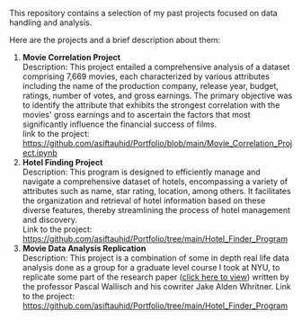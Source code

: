 This repository contains a selection of my past projects focused on data handling and analysis.

Here are the projects and a brief description about them:  
1) __Movie Correlation Project__  
   Description: This project entailed a comprehensive analysis of a dataset comprising 7,669 movies, each characterized by various              attributes including the name of the production company, release year, budget, ratings, number of votes, and gross earnings. The primary     objective was to identify the attribute that exhibits the strongest correlation with the movies' gross earnings and to ascertain the         factors that most significantly influence the financial success of films.  
   link to the project: https://github.com/asiftauhid/Portfolio/blob/main/Movie_Correlation_Project.ipynb
3) __Hotel Finding Project__   
   Description: This program is designed to efficiently manage and navigate a comprehensive dataset of hotels, encompassing a variety of        attributes such as name, star rating, location, among others. It facilitates the organization and retrieval of hotel information based       on these diverse features, thereby streamlining the process of hotel management and discovery.   
   Link to the project: https://github.com/asiftauhid/Portfolio/tree/main/Hotel_Finder_Program
3) __Movie Data Analysis Replication__   
   Description: This project is a combination of some in depth real life data analysis done as a group for a graduate level course I took at    NYU, to replicate some part of the research paper ([click here to view](https://blog.pascallisch.net/wp-content/uploads/2017/11/proj110107.pdf)) written by the professor Pascal Wallisch and his cowriter Jake Alden    Whritner.
   Link to the project: https://github.com/asiftauhid/Portfolio/tree/main/Hotel_Finder_Program
